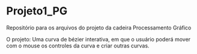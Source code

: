 # Projeto1_PG
Repositório para os arquivos do projeto da cadeira Processamento Gráfico

O projeto: Uma curva de bézier interativa,
em que o usuário poderá mover com  o mouse os controles da curva e
criar outras curvas.
